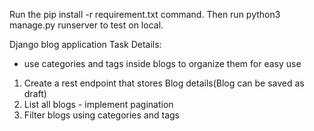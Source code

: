Run the pip install -r requirement.txt command. Then run python3 manage.py runserver to test on local.

Django blog application Task Details: 
- use categories and tags inside blogs to organize them for easy use

1. Create a rest endpoint that stores Blog details(Blog can be saved as draft)
2. List all blogs - implement pagination
3. Filter blogs using categories and tags
